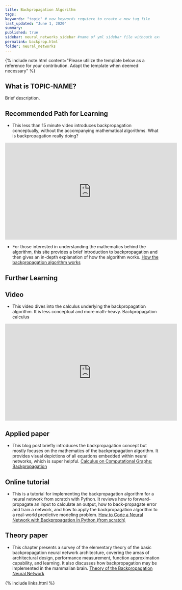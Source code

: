 ```yaml
---
title: Backpropagation Algorithm
tags:
keywords: "topic" # new keywords requiere to create a new tag file
last_updated: "June 1, 2020"
summary: 
published: true
sidebar: neural_networks_sidebar #name of yml sidebar file withouth extension
permalink: backprop.html
folder: neural_networks
---
```


{% include note.html content="Please utilize the template below as a reference for your contribution. Adapt the template when deemed necessary" %}

## What is TOPIC-NAME?

Brief description.


## Recommended Path for Learning

* This less than 15 minute video introduces backpropagation conceptually, without the accompanying mathematical algorithms. 
What is backpropagation really doing?
<iframe width="560" height="315" src="https://www.youtube-nocookie.com/embed/Ilg3gGewQ5U" frameborder="0" allow="accelerometer; autoplay; clipboard-write; encrypted-media; gyroscope; picture-in-picture" allowfullscreen></iframe>

* For those interested in understanding the mathematics behind the algorithm, this site provides a brief introduction to backpropagation and then gives an in-depth explanation of how the algorithm works. [How the backpropagation algorithm works](http://neuralnetworksanddeeplearning.com/chap2.html)

## Further Learning

## Video

* This video dives into the calculus underlying the backpropagation algorithm. It is less conceptual and more math-heavy.
Backpropagation calculus
<iframe width="560" height="315" src="https://www.youtube-nocookie.com/embed/tIeHLnjs5U8" frameborder="0" allow="accelerometer; autoplay; clipboard-write; encrypted-media; gyroscope; picture-in-picture" allowfullscreen></iframe>

## Applied paper

* This blog post briefly introduces the backpropagation concept but mostly focuses on the mathematics of the backpropagation algorithm. It provides visual depictions of all equations embedded within neural networks, which is super helpful. [Calculus on Computational Graphs: Backpropagation](https://colah.github.io/posts/2015-08-Backprop/)

## Online tutorial

* This is a tutorial for implementing the backpropagation algorithm for a neural network from scratch with Python. It reviews how to forward-propagate an input to calculate an output, how to back-propagate error and train a network, and how to apply the backpropagation algorithm to a real-world predictive modeling problem. [How to Code a Neural Network with Backpropagation In Python (from scratch)](https://machinelearningmastery.com/implement-backpropagation-algorithm-scratch-python/)

## Theory paper

* This chapter presents a survey of the elementary theory of the basic backpropagation neural network architecture, covering the areas of architectural design, performance measurement, function approximation capability, and learning. It also discusses how backpropagation may be implemented in the mammalian brain. [Theory of the Backpropagation Neural Network](https://www.sciencedirect.com/science/article/pii/B9780127412528500108)

{% include links.html %}
